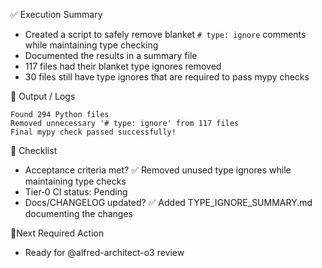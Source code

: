 ✅ Execution Summary

* Created a script to safely remove blanket `# type: ignore` comments while maintaining type checking
* Documented the results in a summary file
* 117 files had their blanket type ignores removed
* 30 files still have type ignores that are required to pass mypy checks

🧪 Output / Logs
```console
Found 294 Python files
Removed unnecessary '# type: ignore' from 117 files
Final mypy check passed successfully!
```

🧾 Checklist
- Acceptance criteria met? ✅ Removed unused type ignores while maintaining type checks
- Tier‑0 CI status: Pending
- Docs/CHANGELOG updated? ✅ Added TYPE_IGNORE_SUMMARY.md documenting the changes

📍Next Required Action
- Ready for @alfred-architect-o3 review